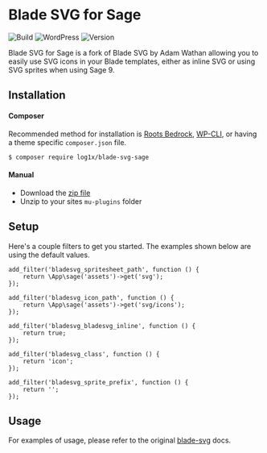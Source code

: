 # Blade SVG for Sage

![Build](https://img.shields.io/badge/build-passing-brightgreen.svg)
![WordPress](https://img.shields.io/badge/wordpress-4.7.3%20tested-brightgreen.svg)
![Version](https://img.shields.io/badge/release-v1.0.0-green.svg)

Blade SVG for Sage is a fork of Blade SVG by Adam Wathan allowing you to easily use SVG icons in your Blade templates, either as inline SVG or using SVG sprites when using Sage 9.

## Installation

#### Composer
Recommended method for installation is [Roots Bedrock](https://github.com/roots/bedrock), [WP-CLI](http://wp-cli.org/), or having a theme specific `composer.json` file.

```
$ composer require log1x/blade-svg-sage
```

#### Manual
* Download the [zip file](https://github.com/Log1x/blade-svg-sage/releases/tag/1.0.0)
* Unzip to your sites `mu-plugins` folder

## Setup
Here's a couple filters to get you started. The examples shown below are using the default values.

```
add_filter('bladesvg_spritesheet_path', function () {
    return \App\sage('assets')->get('svg');
});
```

```
add_filter('bladesvg_icon_path', function () {
    return \App\sage('assets')->get('svg/icons');
});
```

```
add_filter('bladesvg_bladesvg_inline', function () {
    return true;
});
```

```
add_filter('bladesvg_class', function () {
    return 'icon';
});
```

```
add_filter('bladesvg_sprite_prefix', function () {
    return '';
});
```

## Usage
For examples of usage, please refer to the original [blade-svg](https://github.com/adamwathan/blade-svg) docs.
